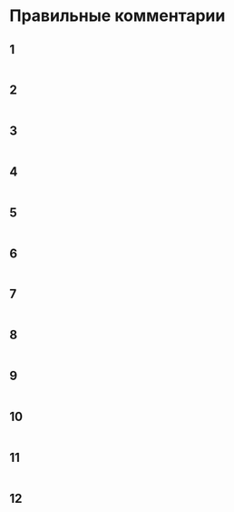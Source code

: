 # Правильные комментарии
## 1
```
```
## 2
```
```
## 3
```
```
## 4
```
```
## 5
```
```
## 6
```
```
## 7
```
```
## 8
```
```
## 9
```
```
## 10
```
```
## 11
```
```
## 12
```
```